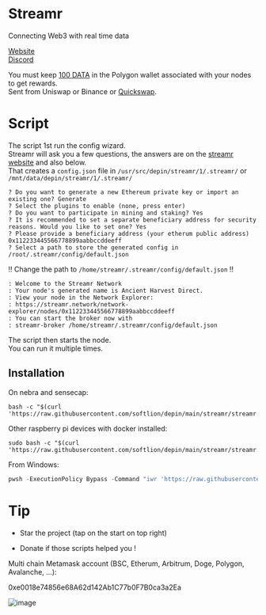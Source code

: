 # Streamr

Connecting Web3 with real time data

[Website](https://streamr.network/)  
[Discord](https://discord.gg/gZAm8P7hK8)

You must keep [100 DATA](https://streamr.network/stake-and-earn/) in the Polygon wallet associated with your nodes to get rewards.  
Sent from Uniswap or Binance or [Quickswap](https://quickswap.exchange/#/swap?outputCurrency=0x3a9A81d576d83FF21f26f325066054540720fC34&swapIndex=0&currency0=ETH).

# Script

The script 1st run the config wizard.  
Streamr will ask you a few questions, the answers are on the [streamr website](https://docs.streamr.network/node-runners/run-a-node/) and also below.  
That creates a `config.json` file in `/usr/src/depin/streamr/1/.streamr/` or `/mnt/data/depin/streamr/1/.streamr/`

```
? Do you want to generate a new Ethereum private key or import an existing one? Generate
? Select the plugins to enable (none, press enter)
? Do you want to participate in mining and staking? Yes
? It is recommended to set a separate beneficiary address for security reasons. Would you like to set one? Yes
? Please provide a beneficiary address (your etherum public address) 0x112233445566778899aabbccddeeff
? Select a path to store the generated config in /root/.streamr/config/default.json
```
!! Change the path to `/home/streamr/.streamr/config/default.json` !!
```
: Welcome to the Streamr Network
: Your node's generated name is Ancient Harvest Direct.
: View your node in the Network Explorer:
: https://streamr.network/network-explorer/nodes/0x112233445566778899aabbccddeeff
: You can start the broker now with
: streamr-broker /home/streamr/.streamr/config/default.json
```

The script then starts the node.  
You can run it multiple times.

## Installation

On nebra and sensecap:

```shell
bash -c "$(curl 'https://raw.githubusercontent.com/softlion/depin/main/streamr/streamr.sh')"
```

Other raspberry pi devices with docker installed:
```shell
sudo bash -c "$(curl 'https://raw.githubusercontent.com/softlion/depin/main/streamr/streamr.sh')"
```

From Windows:
```powershell
pwsh -ExecutionPolicy Bypass -Command "iwr 'https://raw.githubusercontent.com/softlion/depin/main/streamr/streamr.ps1' | iex"
```

# Tip

* Star the project (tap on the start on top right)

* Donate if those scripts helped you !  

Multi chain Metamask account (BSC, Etherum, Arbitrum, Doge, Polygon, Avalanche, ...):

0xe0018e74856e68A62d142Ab1C77b0F7B0ca3a2Ea

![image](https://github.com/softlion/defli/assets/190756/9d4f1589-5f7f-46f4-ae0d-1190d2e22762)

